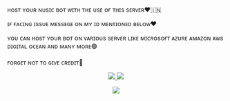 ʜᴏsᴛ ʏᴏᴜʀ ɴᴜsɪᴄ ʙᴏᴛ ᴡɪᴛʜ ᴛʜᴇ ᴜsᴇ ᴏғ ᴛʜɪs sᴇʀᴠᴇʀ❤🇮🇳

ɪғ ғᴀᴄɪɴɢ ɪssᴜᴇ ᴍᴇssᴇɢᴇ ᴏɴ ᴍʏ ɪᴅ ᴍᴇɴᴛɪᴏɴᴇᴅ ʙᴇʟᴏᴡ❤️

ʏᴏᴜ ᴄᴀɴ ʜᴏsᴛ ʏᴏᴜʀ ʙᴏᴛ ᴏɴ ᴠᴀʀɪᴏᴜs sᴇʀᴠᴇʀ ʟɪᴋᴇ ᴍɪᴄʀᴏsᴏғᴛ ᴀᴢᴜʀᴇ ᴀᴍᴀᴢᴏɴ ᴀᴡs ᴅɪɢɪᴛᴀʟ ᴏᴄᴇᴀɴ ᴀɴᴅ ᴍᴀɴʏ ᴍᴏʀᴇ🟢

ғᴏʀɢᴇᴛ ɴᴏᴛ ᴛᴏ ɢɪᴠᴇ ᴄʀᴇᴅɪᴛ💌
<p align="center">
</p>

<p align="center">
<a href="https://github.com/NOOBVIVEK"><img src="https://hits.seeyoufarm.com/api/count/incr/badge.svg?url=https%3A%2F%2Fgithub.com%2FHNYROBOWorkflow%2F&count_bg=%232100FF&title_bg=%2300BBFF&icon=github.svg&icon_color=%23000000&title=Views&edge_flat=false" />
<img src="https://img.shields.io/badge/Version-1.0.0-blueviolet?&logo=github&style=plastic" /></a>
</p>

<p align="center">
<a href="https://telegram.me/fLyLoNg"><img src="https://img.shields.io/badge/-PIRO KID-blue.svg?style=for-the-badge&logo=Telegram"></a>
</p>
